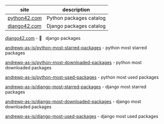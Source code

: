 |site|description|
|-|-|
| <a href="https://python42.com" target="_blank">python42.com</a> | Python packages catalog |
| <a href="https://django42.com" target="_blank">django42.com</a> | Django packages catalog |

[django42.com](http://django42.com) - :snake: &nbsp; django packages

[andrewp-as-is/python-most-starred-packages](https://github.com/andrewp-as-is/python-most-starred-packages) - python most starred packages

[andrewp-as-is/python-most-downloaded-packages](https://github.com/andrewp-as-is/python-most-downloaded-packages) - python most downloaded packages

[andrewp-as-is/python-most-used-packages](https://github.com/andrewp-as-is/python-most-used-packages) - python most used packages

[andrewp-as-is/django-most-starred-packages](https://github.com/andrewp-as-is/django-most-starred-packages) - django most starred packages

[andrewp-as-is/django-most-downloaded-packages](https://github.com/andrewp-as-is/django-most-downloaded-packages) - django most downloaded packages

[andrewp-as-is/django-most-used-packages](https://github.com/andrewp-as-is/django-most-used-packages) - django most used packages
